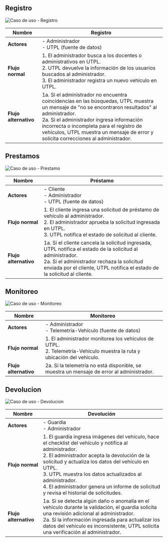 ## Registro
![Caso de uso - Registro](https://github.com/user-attachments/assets/1cfd1dc0-9c9e-4113-be90-cf0bd8591b99)


| **Nombre**           | Registro                                         |
|-----------------------|-------------------------------------------------|
| **Actores**          | - Administrador<br>- UTPL (fuente de datos)      |
| **Flujo normal**     | 1. El administrador busca a los docentes o administrativos en UTPL.<br>2. UTPL devuelve la información de los usuarios buscados al administrador.<br>3. El administrador registra un nuevo vehículo en UTPL. |
| **Flujo alternativo**| 1a. Si el administrador no encuentra coincidencias en las búsquedas, UTPL muestra un mensaje de "no se encontraron resultados" al administrador.<br>2a. Si el administrador ingresa información incorrecta o incompleta para el registro de vehículos, UTPL muestra un mensaje de error y solicita correcciones al administrador. |

## Prestamos
![Caso de uso - Prestamo](https://github.com/user-attachments/assets/835b29c8-275d-4a51-9104-eedc71f9869c)


| **Nombre**           | Préstamo                                         |
|-----------------------|-------------------------------------------------|
| **Actores**          | - Cliente<br>- Administrador<br>- UTPL (fuente de datos) |
| **Flujo normal**     | 1. El cliente ingresa una solicitud de préstamo de vehículo al administrador.<br>2. El administrador aprueba la solicitud ingresada en UTPL.<br>3. UTPL notifica el estado de solicitud al cliente. |
| **Flujo alternativo**| 1a. Si el cliente cancela la solicitud ingresada, UTPL notifica el estado de la solicitud al administrador.<br>2a. Si el administrador rechaza la solicitud enviada por el cliente, UTPL notifica el estado de la solicitud al cliente. |

## Monitoreo
![Caso de uso - Monitoreo](https://github.com/user-attachments/assets/6a0f7e0b-dbc8-41f0-8b7f-c4b2f5cd67ab)


| **Nombre**           | Monitoreo                                        |
|-----------------------|-------------------------------------------------|
| **Actores**          | - Administrador<br>- Telemetría-Vehículo (fuente de datos) |
| **Flujo normal**     | 1. El administrador monitorea los vehículos de UTPL.<br>2. Telemetría-Vehículo muestra la ruta y ubicación del vehículo. |
| **Flujo alternativo**| 2a. Si la telemetría no está disponible, se muestra un mensaje de error al administrador. |

## Devolucion
![Caso de uso - Devolucion](https://github.com/user-attachments/assets/b7252833-936c-4f7b-b811-00d870ca3485)

| **Nombre**           | Devolución                                       |
|-----------------------|-------------------------------------------------|
| **Actores**          | - Guardia<br>- Administrador                     |
| **Flujo normal**     | 1. El guardia ingresa imágenes del vehículo, hace el checklist del vehículo y notifica al administrador.<br>2. El administrador acepta la devolución de la solicitud y actualiza los datos del vehículo en UTPL.<br>3. UTPL muestra los datos actualizados al administrador.<br>4. El administrador genera un informe de solicitud y revisa el historial de solicitudes. |
| **Flujo alternativo**| 1a. Si se detecta algún daño o anomalía en el vehículo durante la validación, el guardia solicita una revisión adicional al administrador.<br>2a. Si la información ingresada para actualizar los datos del vehículo es inconsistente, UTPL solicita una verificación al administrador. |

                                              







